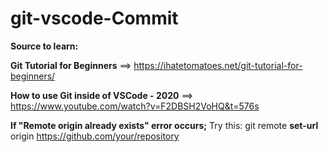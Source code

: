 # git-vscode-Commit

**Source to learn:**

**Git Tutorial for Beginners** 
==> https://ihatetomatoes.net/git-tutorial-for-beginners/

**How to use Git inside of VSCode - 2020**
==> https://www.youtube.com/watch?v=F2DBSH2VoHQ&t=576s


**If "Remote origin already exists" error occurs;**
Try this: git remote **set-url** origin https://github.com/your/repository
